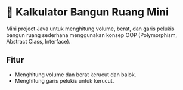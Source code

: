 # 🧮 Kalkulator Bangun Ruang Mini

Mini project Java untuk menghitung volume, berat, dan garis pelukis bangun ruang sederhana menggunakan konsep OOP (Polymorphism, Abstract Class, Interface).

## Fitur
- Menghitung volume dan berat kerucut dan balok.
- Menghitung garis pelukis untuk kerucut.
